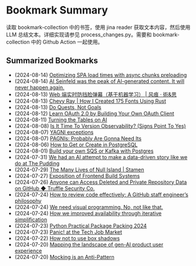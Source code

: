 # Bookmark Summary 
读取 bookmark-collection 中的书签，使用 jina reader 获取文本内容，然后使用 LLM 总结文本。详细实现请参见 process_changes.py。需要和 bookmark-collection 中的 Github Action 一起使用。
    
## Summarized Bookmarks
- (2024-08-14) [Optimizing SPA load times with async chunks preloading](202408/2024-08-14-optimizing-spa-load-times-with-async-chunks-preloading.md)
- (2024-08-14) [AI Seinfeld was the peak of AI-generated content. It will never happen again.](202408/2024-08-14-ai-seinfeld-was-the-peak-of-ai-generated-content.-it-will-never-happen-again..md)
- (2024-08-13) [Web 端实时防挡脸弹幕（基于机器学习） | 风痕 · 術&思](202408/2024-08-14-web-端实时防挡脸弹幕（基于机器学习）-|-风痕-·-術&思.md)
- (2024-08-13) [Chevy Ray | How I Created 175 Fonts Using Rust](202408/2024-08-14-chevy-ray-|-how-i-created-175-fonts-using-rust.md)
- (2024-08-13) [Do Quests, Not Goals](202408/2024-08-14-do-quests,-not-goals.md)
- (2024-08-12) [Learn OAuth 2.0 by Building Your Own OAuth Client](202408/2024-08-14-learn-oauth-2.0-by-building-your-own-oauth-client.md)
- (2024-08-11) [Turning the Tables on AI](202408/2024-08-14-turning-the-tables-on-ai.md)
- (2024-08-08) [Is It Time To Version Observability? (Signs Point To Yes)](202408/2024-08-14-is-it-time-to-version-observability?-(signs-point-to-yes).md)
- (2024-08-07) [YAGNI exceptions](202408/2024-08-14-yagni-exceptions.md)
- (2024-08-07) [PAGNIs: Probably Are Gonna Need Its](202408/2024-08-14-pagnis:-probably-are-gonna-need-its.md)
- (2024-08-06) [How to Get or Create in PostgreSQL](202408/2024-08-14-how-to-get-or-create-in-postgresql.md)
- (2024-08-01) [Build your own SQS or Kafka with Postgres](202408/2024-08-14-build-your-own-sqs-or-kafka-with-postgres.md)
- (2024-07-31) [We had an AI attempt to make a data-driven story like we do at The Pudding](202408/2024-08-14-we-had-an-ai-attempt-to-make-a-data-driven-story-like-we-do-at-the-pudding.md)
- (2024-07-29) [The Many Lives of Null Island | Stamen](202408/2024-08-14-the-many-lives-of-null-island-|-stamen.md)
- (2024-07-27) [Exposition of Frontend Build Systems](202408/2024-08-14-exposition-of-frontend-build-systems.md)
- (2024-07-26) [Anyone can Access Deleted and Private Repository Data on GitHub ◆ Truffle Security Co.](202408/2024-08-14-anyone-can-access-deleted-and-private-repository-data-on-github-◆-truffle-security-co..md)
- (2024-07-24) [How to review code effectively: A GitHub staff engineer’s philosophy](202408/2024-08-14-how-to-review-code-effectively:-a-github-staff-engineer’s-philosophy.md)
- (2024-07-24) [We need visual programming. No, not like that.](202408/2024-08-14-we-need-visual-programming.-no,-not-like-that..md)
- (2024-07-24) [How we improved availability through iterative simplification](202408/2024-08-14-how-we-improved-availability-through-iterative-simplification.md)
- (2024-07-23) [Python Practical Package Packing 2024](202408/2024-08-14-python-practical-package-packing-2024.md)
- (2024-07-23) [Panic! at the Tech Job Market](202408/2024-08-14-panic!-at-the-tech-job-market.md)
- (2024-07-22) [How not to use box shadows](202408/2024-08-14-how-not-to-use-box-shadows.md)
- (2024-07-20) [Mapping the landscape of gen-AI product user experience](202408/2024-08-14-mapping-the-landscape-of-gen-ai-product-user-experience.md)
- (2024-07-20) [Mocking is an Anti-Pattern](202408/2024-08-14-mocking-is-an-anti-pattern.md)
